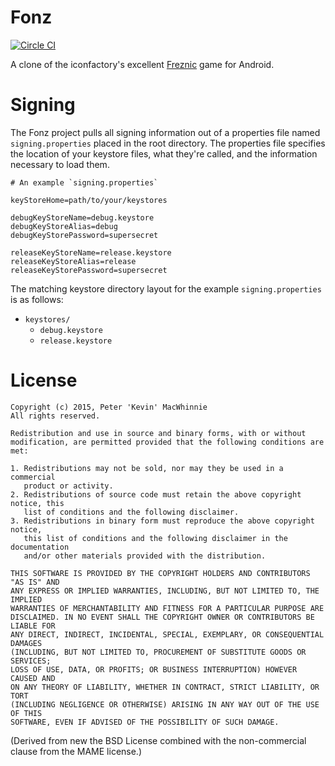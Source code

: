 # Fonz

[![Circle CI](https://circleci.com/gh/decarbonization/android-fonz/tree/master.svg?style=svg&circle-token=f4212f192ae698963c57dc6dde54be7ad4d9bce6)](https://circleci.com/gh/decarbonization/android-fonz/tree/master)

A clone of the iconfactory's excellent [Freznic](http://frenzic.com/) game for Android.

# Signing

The Fonz project pulls all signing information out of a properties file named `signing.properties`
placed in the root directory. The properties file specifies the location of your keystore files,
what they're called, and the information necessary to load them.

```properties
# An example `signing.properties`

keyStoreHome=path/to/your/keystores

debugKeyStoreName=debug.keystore
debugKeyStoreAlias=debug
debugKeyStorePassword=supersecret

releaseKeyStoreName=release.keystore
releaseKeyStoreAlias=release
releaseKeyStorePassword=supersecret
```

The matching keystore directory layout for the example `signing.properties` is as follows:

- `keystores/`
    + `debug.keystore`
    + `release.keystore`

# License

    Copyright (c) 2015, Peter 'Kevin' MacWhinnie
    All rights reserved.

    Redistribution and use in source and binary forms, with or without
    modification, are permitted provided that the following conditions are met:

    1. Redistributions may not be sold, nor may they be used in a commercial
       product or activity.
    2. Redistributions of source code must retain the above copyright notice, this
       list of conditions and the following disclaimer.
    3. Redistributions in binary form must reproduce the above copyright notice,
       this list of conditions and the following disclaimer in the documentation
       and/or other materials provided with the distribution.

    THIS SOFTWARE IS PROVIDED BY THE COPYRIGHT HOLDERS AND CONTRIBUTORS "AS IS" AND
    ANY EXPRESS OR IMPLIED WARRANTIES, INCLUDING, BUT NOT LIMITED TO, THE IMPLIED
    WARRANTIES OF MERCHANTABILITY AND FITNESS FOR A PARTICULAR PURPOSE ARE
    DISCLAIMED. IN NO EVENT SHALL THE COPYRIGHT OWNER OR CONTRIBUTORS BE LIABLE FOR
    ANY DIRECT, INDIRECT, INCIDENTAL, SPECIAL, EXEMPLARY, OR CONSEQUENTIAL DAMAGES
    (INCLUDING, BUT NOT LIMITED TO, PROCUREMENT OF SUBSTITUTE GOODS OR SERVICES;
    LOSS OF USE, DATA, OR PROFITS; OR BUSINESS INTERRUPTION) HOWEVER CAUSED AND
    ON ANY THEORY OF LIABILITY, WHETHER IN CONTRACT, STRICT LIABILITY, OR TORT
    (INCLUDING NEGLIGENCE OR OTHERWISE) ARISING IN ANY WAY OUT OF THE USE OF THIS
    SOFTWARE, EVEN IF ADVISED OF THE POSSIBILITY OF SUCH DAMAGE.

(Derived from new the BSD License combined with the non-commercial clause from the MAME license.)
